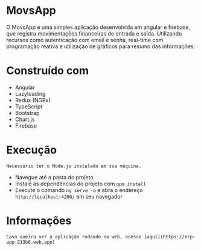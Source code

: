# MovsApp

O MovsApp é uma simples aplicação desenvolvida em angular e firebase, que registra movimentações financeiras de entrada e saída. Utilizando recursos como autenticação com email e senha, real-time com programação reativa e utilização de gráficos para resumo das informações.

# Construído com

- Angular
- Lazyloading
- Redux (NGRx)
- TypeScript
- Bootstrap
- Chart.js
- Firebase

# Execução

    Necessário ter o Node.js instalado em sua máquina.

- Navegue até a pasta do projeto
- Instale as dependências do projeto com `npm install`
- Execute o comando `ng serve -o` e abra o endereço `http://localhost:4200/` em seu navegador

# Informações

    Caso queira ver a aplicação rodando na web, acesse [aqui](https://erp-app-213b8.web.app)
